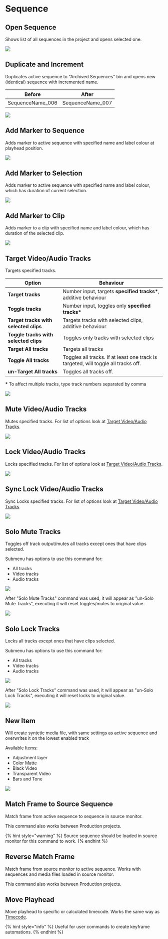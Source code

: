 # Sequence

## Open Sequence

Shows list of all sequences in the project and opens selected one.

![](../../../.gitbook/assets/seq\_01\_open\_seq.gif)

## Duplicate and Increment

Duplicates active sequence to "Archived Sequences" bin and opens new (identical) sequence with incremented name.

| Before            | After             |
| ----------------- | ----------------- |
| SequenceName\_006 | SequenceName\_007 |

![](../../../.gitbook/assets/seq\_02\_duplicate\_increment.gif)

## Add Marker to Sequence

Adds marker to active sequence with specified name and label colour at playhead position.

![](../../../.gitbook/assets/seq\_03\_add\_marker.jpg)

## Add Marker to Selection

Adds marker to active sequence with specified name and label colour, which has duration of current selection.

![](../../../.gitbook/assets/seq\_04\_add\_marker\_selection.gif)

## Add Marker to Clip

Adds marker to a clip with specified name and label colour, which has duration of the selected clip.

![](../../../.gitbook/assets/seq\_10\_add\_marker\_clip.gif)

## Target Video/Audio Tracks

Targets specified tracks.

| **Option**                            | Behaviour                                                                          |
| ------------------------------------- | ---------------------------------------------------------------------------------- |
| **Target tracks**                     | Number input, targets **specified tracks\***, additive behaviour                   |
| **Toggle tracks**                     | Number input, toggles only **specified tracks\***                                  |
| **Target tracks with selected clips** | Targets tracks with selected clips, additive behaviour                             |
| **Toggle tracks with selected clips** | Toggles only tracks with selected clips                                            |
| **Target All tracks**                 | Targets all tracks                                                                 |
| **Toggle All tracks**                 | Toggles all tracks. If at least one track is targeted, will toggle all tracks off. |
| **un-Target All tracks**              | Toggles all tracks off.                                                            |

**\*** To affect multiple tracks, type track numbers separated by comma

![](../../../.gitbook/assets/seq\_11\_targettracks.gif)

## Mute Video/Audio Tracks

Mutes specified tracks. For list of options look at [Target Video/Audio Tracks](sequence.md#target-video-audio-tracks).

![](../../../.gitbook/assets/seq\_12\_mutetracks.gif)

## Lock Video/Audio Tracks

Locks specified tracks. For list of options look at [Target Video/Audio Tracks](sequence.md#target-video-audio-tracks).

![](../../../.gitbook/assets/seq\_13\_locktracks.gif)

## Sync Lock Video/Audio Tracks

Sync Locks specified tracks. For list of options look at [Target Video/Audio Tracks](sequence.md#target-video-audio-tracks).

![](../../../.gitbook/assets/seq\_14\_synclocktracks.gif)

## Solo Mute Tracks

Toggles off track output/mutes all tracks except ones that have clips selected.

Submenu has options to use this command for:

* All tracks
* Video tracks
* Audio tracks

![](../../../.gitbook/assets/seq\_05\_solo\_tracks.gif)

After "Solo Mute Tracks" command was used, it will appear as "un-Solo Mute Tracks", executing it will reset toggles/mutes to original value.

![](../../../.gitbook/assets/seq\_06\_unsolo\_tracks.gif)

## Solo Lock Tracks

Locks all tracks except ones that have clips selected.

Submenu has options to use this command for:

* All tracks
* Video tracks
* Audio tracks

![](../../../.gitbook/assets/seq\_07\_solo\_lock\_tracks.gif)

After "Solo Lock Tracks" command was used, it will appear as "un-Solo Lock Tracks", executing it will reset locks to original value.

![](../../../.gitbook/assets/seq\_08\_unsolo\_lock\_tracks.gif)

## New Item

Will create syntetic media file, with same settings as active sequence and overwrites it on the lowest enabled track

Available Items:

* Adjustment layer
* Color Matte
* Black Video
* Transparent Video
* Bars and Tone

![](../../../.gitbook/assets/seq\_09\_new\_item.gif)

## Match Frame to Source Sequence

Match frame from active sequence to sequence in source monitor.

This command also works between Production projects.

{% hint style="warning" %}
Source sequence should be loaded in source monitor for this command to work.
{% endhint %}

## Reverse Match Frame

Match frame from source monitor to active sequence. Works with sequences and media files loaded in source monitor.

This command also works between Production projects.

## Move Playhead

Move playhead to specific or calculated timecode. Works the same way as [Timecode](timecode.md).

{% hint style="info" %}
Useful for user commands to create keyframe automations.
{% endhint %}
